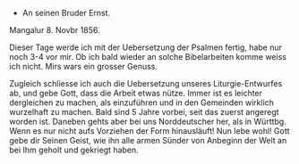 + An seinen Bruder Ernst.

 Mangalur 8. Novbr 1856.

Dieser Tage werde ich mit der Uebersetzung der Psalmen fertig, habe nur noch 3-4 vor mir. Ob ich bald wieder an solche Bibelarbeiten komme weiss ich nicht. Mirs wars ein grosser Genuss.

Zugleich schliesse ich auch die Uebersetzung unseres Liturgie-Entwurfes ab, und gebe Gott, dass die Arbeit etwas nütze. Immer ist es leichter dergleichen zu machen, als einzuführen und in den Gemeinden wirklich wurzelhaft zu machen. Bald sind 5 Jahre vorbei, seit das zuerst angeregt worden ist. Daneben gehts aber bei uns Norddeutscher her, als in Württbg. Wenn es nur nicht aufs Vorziehen der Form hinausläuft! Nun lebe wohl! Gott gebe dir Seinen Geist, wie ihn alle armen Sünder von Anbeginn der Welt an bei Ihm geholt und gekriegt haben.

